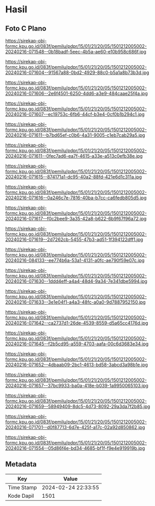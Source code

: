 # Hasil

## Foto C Plano

https://sirekap-obj-formc.kpu.go.id/083f/pemilu/pdpr/15/01/21/20/05/1501212005002-20240216-071548--0b18badf-5eec-4b5a-ae60-e10b958c686f.jpg

https://sirekap-obj-formc.kpu.go.id/083f/pemilu/pdpr/15/01/21/20/05/1501212005002-20240216-071604--91567a88-0bd2-4929-88c0-b5a1a8b73b3d.jpg

https://sirekap-obj-formc.kpu.go.id/083f/pemilu/pdpr/15/01/21/20/05/1501212005002-20240216-071606--2e6f4501-6250-4dd6-a3e9-484caae25f4a.jpg

https://sirekap-obj-formc.kpu.go.id/083f/pemilu/pdpr/15/01/21/20/05/1501212005002-20240216-071607--ec19753c-6fb6-44cf-b3e4-0cf0b1b294c1.jpg

https://sirekap-obj-formc.kpu.go.id/083f/pemilu/pdpr/15/01/21/20/05/1501212005002-20240216-071611--b7bd65ef-c0b6-4a31-9005-c1eb7cab29a5.jpg

https://sirekap-obj-formc.kpu.go.id/083f/pemilu/pdpr/15/01/21/20/05/1501212005002-20240216-071611--0fec7ad6-ea7f-4615-a33e-a513c0efb38e.jpg

https://sirekap-obj-formc.kpu.go.id/083f/pemilu/pdpr/15/01/21/20/05/1501212005002-20240216-071615--874171a1-dc95-40a2-88fd-421e6d1c311a.jpg

https://sirekap-obj-formc.kpu.go.id/083f/pemilu/pdpr/15/01/21/20/05/1501212005002-20240216-071616--0a246c7e-7816-40ba-b7cc-ca6fedb805d5.jpg

https://sirekap-obj-formc.kpu.go.id/083f/pemilu/pdpr/15/01/21/20/05/1501212005002-20240216-071617--f0c2bee9-3a35-42a8-b622-6b9f67f96a72.jpg

https://sirekap-obj-formc.kpu.go.id/083f/pemilu/pdpr/15/01/21/20/05/1501212005002-20240216-071619--2d7262cb-5455-47b3-ad51-1f394122dff1.jpg

https://sirekap-obj-formc.kpu.go.id/083f/pemilu/pdpr/15/01/21/20/05/1501212005002-20240216-084133--ee774b6a-53a1-4131-a0fc-ae790f59e07c.jpg

https://sirekap-obj-formc.kpu.go.id/083f/pemilu/pdpr/15/01/21/20/05/1501212005002-20240216-071630--1ddd4eff-a4a4-48d4-9a34-7e341dbe5994.jpg

https://sirekap-obj-formc.kpu.go.id/083f/pemilu/pdpr/15/01/21/20/05/1501212005002-20240216-071633--3e1e04f1-a4a3-48fc-a0a0-9d7887952150.jpg

https://sirekap-obj-formc.kpu.go.id/083f/pemilu/pdpr/15/01/21/20/05/1501212005002-20240216-071642--ca2737d1-26de-4539-8559-d5a65cc4176d.jpg

https://sirekap-obj-formc.kpu.go.id/083f/pemilu/pdpr/15/01/21/20/05/1501212005002-20240216-071645--f2b5cd95-a559-4703-aafa-00c6d3683e34.jpg

https://sirekap-obj-formc.kpu.go.id/083f/pemilu/pdpr/15/01/21/20/05/1501212005002-20240216-071652--4dbaab09-2bc1-4613-bd58-3abcd3a98b1e.jpg

https://sirekap-obj-formc.kpu.go.id/083f/pemilu/pdpr/15/01/21/20/05/1501212005002-20240216-071657--37bc9933-ba0a-418e-b039-1a9950065103.jpg

https://sirekap-obj-formc.kpu.go.id/083f/pemilu/pdpr/15/01/21/20/05/1501212005002-20240216-071659--58949409-8dc5-4d73-8092-29a3da7f2b85.jpg

https://sirekap-obj-formc.kpu.go.id/083f/pemilu/pdpr/15/01/21/20/05/1501212005002-20240216-071701--d0f87713-6d7e-425f-a17c-02a92d850862.jpg

https://sirekap-obj-formc.kpu.go.id/083f/pemilu/pdpr/15/01/21/20/05/1501212005002-20240216-071554--05d86f4e-bd34-4685-bf1f-f9e4e919919b.jpg


## Metadata

| Key        | Value               |
| ---------- | ------------------- |
| Time Stamp | 2024-02-24 22:33:55 |
| Kode Dapil | 1501                |



